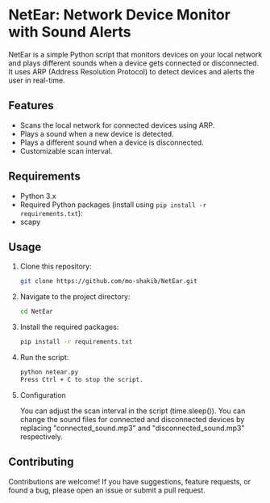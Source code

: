 # NetEar: Network Device Monitor with Sound Alerts

NetEar is a simple Python script that monitors devices on your local network and plays different sounds when a device gets connected or disconnected. It uses ARP (Address Resolution Protocol) to detect devices and alerts the user in real-time.

## Features

- Scans the local network for connected devices using ARP.
- Plays a sound when a new device is detected.
- Plays a different sound when a device is disconnected.
- Customizable scan interval.

## Requirements

- Python 3.x
- Required Python packages (install using `pip install -r requirements.txt`):
- scapy

## Usage

1. Clone this repository:

   ```bash
   git clone https://github.com/mo-shakib/NetEar.git
   ```

2. Navigate to the project directory:

   ```bash
   cd NetEar
   ```
3. Install the required packages:
   ```bash
   pip install -r requirements.txt
   ```

4. Run the script:

   ```bash
   python netear.py
   Press Ctrl + C to stop the script.
   ```

5. Configuration

   You can adjust the scan interval in the script (time.sleep()).
   You can change the sound files for connected and disconnected devices by replacing "connected_sound.mp3" and "disconnected_sound.mp3" respectively.

## Contributing
Contributions are welcome! If you have suggestions, feature requests, or found a bug, please open an issue or submit a pull request.

